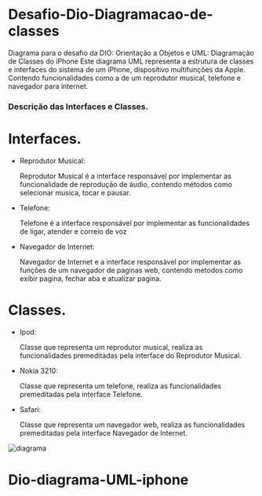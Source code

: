 # Desafio-Dio-Diagramacao-de-classes

  Diagrama para o desafio da DIO: Orientação a Objetos e UML: Diagramação de Classes do iPhone
  Este diagrama UML representa a estrutura de classes e interfaces do sistema de um iPhone, dispositivo multifunções da Apple.
  Contendo funcionalidades como a de um reprodutor musical, telefone e navegador para internet.

### Descrição das Interfaces e Classes.

# Interfaces.

* Reprodutor Musical:

    Reprodutor Musical é a interface responsável por implementar as funcionalidade de reprodução de áudio, contendo métodos como
    selecionar musica, tocar e pausar.

* Telefone:

    Telefone é a interface responsável por implementar as funcionalidades de ligar, atender e correio de voz

* Navegador de Internet:

    Navegador de Internet e a interface responsável por implementar as funções de um navegador de paginas web,
    contendo métodos como exibir pagina, fechar aba e atualizar pagina.

# Classes.

* Ipod:

  Classe que representa um reprodutor musical, realiza as funcionalidades premeditadas pela interface do Reprodutor Musical.

* Nokia 3210:

  Classe que representa um telefone, realiza as funcionalidades premeditadas pela interface Telefone.

* Safari:

   Classe que representa um navegador web, realiza as funcionalidades premeditadas pela interface Navegador de Internet.
  
![diagrama](https://github.com/pqmath/Desafio-Dio-Diagramacao-de-classes/assets/127605090/10f8e986-649e-4c0e-9b0f-97ccb6798f02)
# Dio-diagrama-UML-iphone
